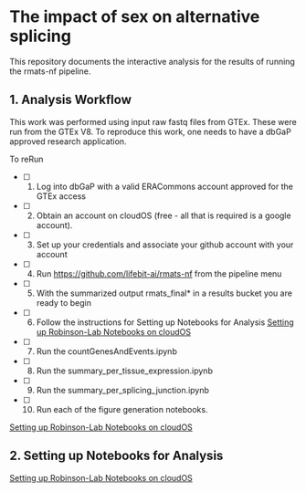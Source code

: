 # The impact of sex on alternative splicing

This repository documents the interactive analysis for the results of running the rmats-nf pipeline.

## 1. Analysis Workflow

This work was performed using input raw fastq files from GTEx.  These were run from the GTEx V8.
To reproduce this work, one needs to have a dbGaP approved research application.

To reRun
- [ ] 1. Log into dbGaP with a valid ERACommons account approved for the GTEx access
- [ ] 2. Obtain an account on cloudOS (free - all that is required is a google account).
- [ ] 3. Set up your credentials and associate your github account with your account
- [ ] 4. Run https://github.com/lifebit-ai/rmats-nf from the pipeline menu
- [ ] 5. With the summarized output rmats_final* in a results bucket you are ready to begin
- [ ] 6. Follow the instructions for Setting up Notebooks for Analysis [Setting up Robinson-Lab Notebooks on cloudOS](https://github.com/TheJacksonLaboratory/sbas/blob/master/SettingUpRobinsonLabNotebook.MD) 
- [ ] 7. Run the countGenesAndEvents.ipynb
- [ ] 8. Run the summary_per_tissue_expression.ipynb
- [ ] 9. Run the summary_per_splicing_junction.ipynb
- [ ] 10. Run each of the figure generation notebooks.


[Setting up Robinson-Lab Notebooks on cloudOS](https://github.com/TheJacksonLaboratory/sbas/blob/master/SettingUpRobinsonLabNotebook.MD) 

## 2. Setting up Notebooks for Analysis

[Setting up Robinson-Lab Notebooks on cloudOS](https://github.com/TheJacksonLaboratory/sbas/blob/master/SettingUpRobinsonLabNotebook.MD) 

